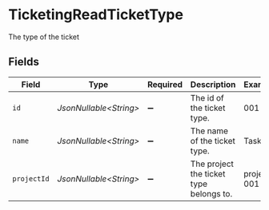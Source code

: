 # TicketingReadTicketType

The type of the ticket


## Fields

| Field                                   | Type                                    | Required                                | Description                             | Example                                 |
| --------------------------------------- | --------------------------------------- | --------------------------------------- | --------------------------------------- | --------------------------------------- |
| `id`                                    | *JsonNullable\<String>*                 | :heavy_minus_sign:                      | The id of the ticket type.              | 001                                     |
| `name`                                  | *JsonNullable\<String>*                 | :heavy_minus_sign:                      | The name of the ticket type.            | Task                                    |
| `projectId`                             | *JsonNullable\<String>*                 | :heavy_minus_sign:                      | The project the ticket type belongs to. | project-001                             |